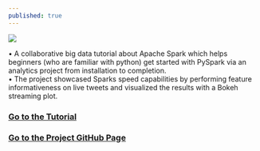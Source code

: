 ```yaml
---
published: true
---
```

![]({{site.baseurl}}//Project_Images/PySpark.png)

•	A collaborative big data tutorial about Apache Spark which helps beginners (who are familiar with python) get started with PySpark via an analytics project from installation to completion.  
•	The project showcased Sparks speed capabilities by performing feature informativeness on live tweets and visualized the results with a Bokeh streaming plot.
### [Go to the Tutorial](https://moazim1993.github.io/BigData_Spark_Tutorial/)
### [Go to the Project GitHub Page](https://github.com/moazim1993/BigData_Spark_Tutorial)